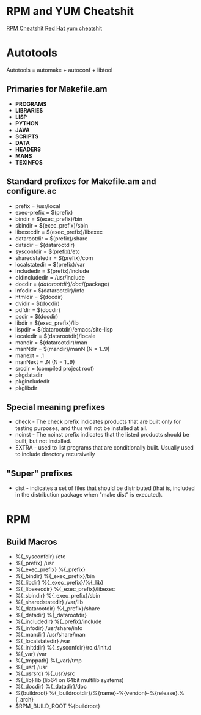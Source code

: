 # RPM and YUM Cheatshit

[RPM Cheatshit](http://www.tecmint.com/20-practical-examples-of-rpm-commands-in-linux/)
[Red Hat yum cheatshit](https://access.redhat.com/sites/default/files/attachments/rh_yum_cheatsheet_1214_jcs_print-1.pdf)

# Autotools
Autotools = automake + autoconf + libtool

## Primaries for Makefile.am

- **PROGRAMS**
- **LIBRARIES**
- **LISP**
- **PYTHON**
- **JAVA**
- **SCRIPTS**
- **DATA**
- **HEADERS**
- **MANS**
- **TEXINFOS**

## Standard prefixes for Makefile.am and configure.ac
- prefix          = /usr/local
- exec-prefix     = $(prefix)
- bindir          = $(exec_prefix)/bin
- sbindir         = $(exec_prefix)/sbin
- libexecdir      = $(exec_prefix)/libexec
- datarootdir     = $(prefix)/share
- datadir         = $(datarootdir)
- sysconfdir      = $(prefix)/etc
- sharedstatedir  = $(prefix)/com
- localstatedir   = $(prefix)/var
- includedir      = $(prefix)/include
- oldincludedir   = /usr/include
- docdir          = $(datarootdir)/doc/$(package)
- infodir         = $(datarootdir)/info
- htmldir         = $(docdir)
- dvidir          = $(docdir)
- pdfdir          = $(docdir)
- psdir           = $(docdir)
- libdir          = $(exec_prefix)/lib
- lispdir         = $(datarootdir)/emacs/site-lisp
- localedir       = $(datarootdir)/locale
- mandir          = $(datarootdir)/man
- manNdir         = $(mandir)/manN  (N = 1..9)
- manext          = .1
- manNext         = .N              (N = 1..9)
- srcdir          = (compiled project root)
- pkgdatadir
- pkgincludedir
- pkglibdir

## Special meaning prefixes
- check - The check prefix indicates products that are built only for testing purposes, and thus will not be installed at all.
- noinst - The noinst prefix indicates that the listed products should be built, but not installed.
- EXTRA - used to list programs that are conditionally built. Usually used to include directory recursivelly

## "Super" prefixes
- dist - indicates a set of files that should be distributed (that is, included in the distribution package when "make dist" is executed).


# RPM
## Build Macros
- %{_sysconfdir}        /etc
- %{_prefix}            /usr
- %{_exec_prefix}       %{_prefix}
- %{_bindir}            %{_exec_prefix}/bin
- %{_libdir}            %{_exec_prefix}/%{_lib}
- %{_libexecdir}        %{_exec_prefix}/libexec
- %{_sbindir}           %{_exec_prefix}/sbin
- %{_sharedstatedir}    /var/lib
- %{_datarootdir}       %{_prefix}/share
- %{_datadir}           %{_datarootdir}
- %{_includedir}        %{_prefix}/include
- %{_infodir}           /usr/share/info
- %{_mandir}            /usr/share/man
- %{_localstatedir}     /var
- %{_initddir}          %{_sysconfdir}/rc.d/init.d
- %{_var}               /var
- %{_tmppath}           %{_var}/tmp
- %{_usr}               /usr
- %{_usrsrc}            %{_usr}/src
- %{_lib}               lib (lib64 on 64bit multilib systems)
- %{_docdir}            %{_datadir}/doc
- %{buildroot}          %{_buildrootdir}/%{name}-%{version}-%{release}.%{_arch}
- $RPM_BUILD_ROOT       %{buildroot}
